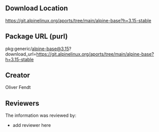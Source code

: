 ## Download Location

https://git.alpinelinux.org/aports/tree/main/alpine-base?h=3.15-stable

## Package URL (purl)

pkg:generic/alpine-base@3.15?download_url=https://git.alpinelinux.org/aports/tree/main/alpine-base?h=3.15-stable

## Creator

Oliver Fendt

## Reviewers

The information was reviewed by:

* add reviewer here
